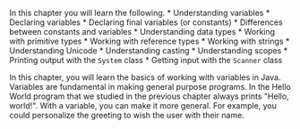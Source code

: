 In this chapter you will learn the following.
    * Understanding variables
    * Declaring variables
    * Declaring final variables (or constants)
    * Differences between constants and variables
    * Understanding data types
    * Working with primitive types
    * Working with reference types
    * Working with strings
    * Understanding Unicode
    * Understanding casting
    * Understanding scopes
    * Printing output with the `System` class
    * Getting input with the `Scanner` class

In this chapter, you will learn the basics of working with variables in Java.
Variables are fundamental in making general purpose programs.
In the Hello World program that we studied in the previous chapter 
always prints "Hello, world!". With a variable, you can
make it more general. For example, you could personalize the greeting to wish 
the user with their name.